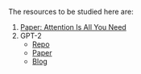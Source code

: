 The resources to be studied here are:
1. [Paper: Attention Is All You Need](https://proceedings.neurips.cc/paper_files/paper/2017/file/3f5ee243547dee91fbd053c1c4a845aa-Paper.pdf)
2. GPT-2
    - [Repo](https://github.com/openai/gpt-2)
    - [Paper](https://d4mucfpksywv.cloudfront.net/better-language-models/language_models_are_unsupervised_multitask_learners.pdf)
    - [Blog](https://openai.com/research/better-language-models)